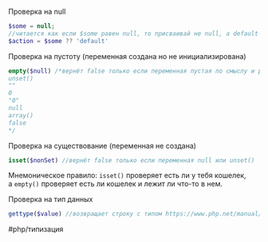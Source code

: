 Проверка на null
```php
$some = null;
//читается как если $some равен null, то присваивай не null, а default
$action = $some ?? 'default' 

```

Проверка на пустоту (переменная создана но не инициализирована)
```php
empty($null) /*вернёт false только если переменная пустая по смыслу и равна одному из:
unset()
""
0
"0"
null
array()
false
*/
```

Проверка на существование (переменная не создана)
```php
isset($nonSet) //вернёт false только если переменная null или unset()
```

Мнемоническое правило: `isset()` проверяет есть ли у тебя кошелек, а `empty()` проверяет есть ли кошелек и лежит ли что-то в нем.

Проверка на тип данных
```php
gettype($value) //возвращает строку с типом https://www.php.net/manual/ru/function.gettype.php
```

#php/типизация 